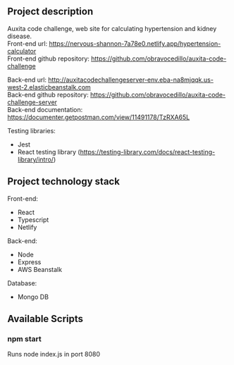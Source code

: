 ## Project description
 
Auxita code challenge, web site for calculating hypertension and kidney disease. <br>
Front-end url: https://nervous-shannon-7a78e0.netlify.app/hypertension-calculator <br>
Front-end github repository: https://github.com/obravocedillo/auxita-code-challenge <br>

Back-end url: http://auxitacodechallengeserver-env.eba-na8mjqqk.us-west-2.elasticbeanstalk.com <br>
Back-end github repository: https://github.com/obravocedillo/auxita-code-challenge-server <br>
Back-end documentation: https://documenter.getpostman.com/view/11491178/TzRXA65L <br>

Testing libraries:
- Jest
- React testing library (https://testing-library.com/docs/react-testing-library/intro/)

## Project technology stack

Front-end:
- React
- Typescript
- Netlify

Back-end:
- Node
- Express
- AWS Beanstalk

Database:
- Mongo DB

## Available Scripts

### npm start
Runs node index.js in port 8080

